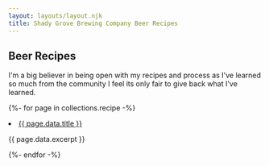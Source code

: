 ```yaml
---
layout: layouts/layout.njk
title: Shady Grove Brewing Company Beer Recipes
---
```


## Beer Recipes

I'm a big believer in being open with my recipes and process as I've learned so much from the community I feel its only fair to give back what I've learned.

{%- for page in collections.recipe -%}
  <li>
    <a href="{{ page.url }}">{{ page.data.title }}</a>
    <p>{{ page.data.excerpt }}</p>
  </li>
{%- endfor -%}
